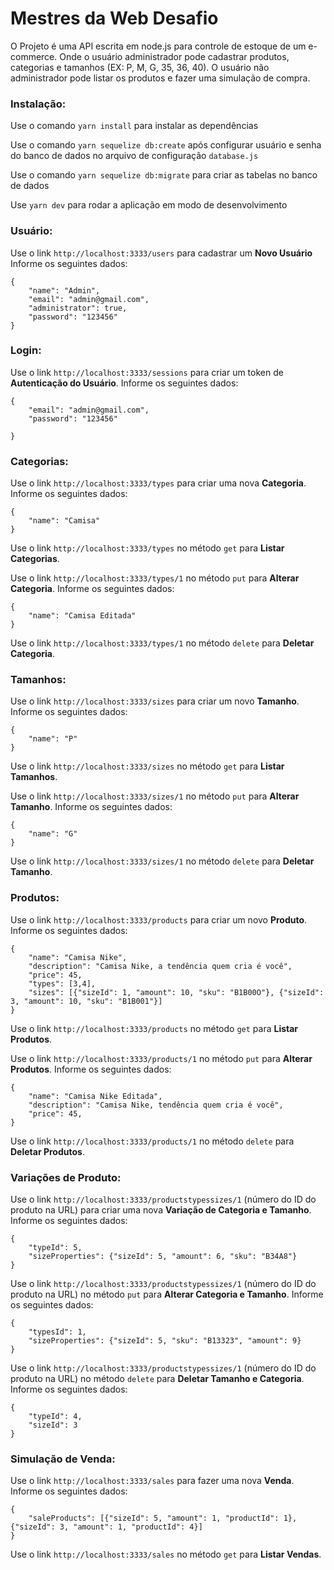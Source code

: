 # Mestres da Web Desafio
O Projeto é uma API escrita em node.js para controle de estoque de um e-commerce. Onde o usuário administrador  pode cadastrar produtos, categorias e tamanhos (EX: P, M, G, 35, 36, 40). O usuário não administrador pode listar os produtos e fazer uma simulação de compra.


### Instalação:
Use o comando `yarn install` para instalar as dependências

Use o comando `yarn sequelize db:create` após configurar usuário e senha do banco de dados no arquivo de configuração  `database.js`

Use o comando `yarn sequelize db:migrate` para criar as tabelas no banco de dados

Use `yarn dev` para rodar a aplicação em modo de desenvolvimento

### Usuário:

Use o link `http://localhost:3333/users` para cadastrar um **Novo Usuário** Informe os seguintes dados:

```
{
	"name": "Admin",
	"email": "admin@gmail.com",
	"administrator": true,
	"password": "123456"
}
```

### Login:

Use o link `http://localhost:3333/sessions` para criar um token de **Autenticação do Usuário**. Informe os seguintes dados:
```
{
	"email": "admin@gmail.com",
	"password": "123456"

}
```

### Categorias:

Use o link `http://localhost:3333/types` para criar uma nova **Categoria**. Informe os seguintes dados:
```
{
	"name": "Camisa"
}
```

Use o link `http://localhost:3333/types` no método `get` para **Listar Categorias**.

Use o link `http://localhost:3333/types/1` no método `put` para **Alterar Categoria**. Informe os seguintes dados:
```
{
	"name": "Camisa Editada"
}
```

Use o link `http://localhost:3333/types/1` no método `delete` para **Deletar Categoria**.

### Tamanhos:

Use o link `http://localhost:3333/sizes` para criar um novo **Tamanho**. Informe os seguintes dados:
```
{
	"name": "P"
}
```

Use o link `http://localhost:3333/sizes` no método `get` para **Listar Tamanhos**.

Use o link `http://localhost:3333/sizes/1` no método `put` para **Alterar Tamanho**. Informe os seguintes dados:
```
{
	"name": "G"
}
```

Use o link `http://localhost:3333/sizes/1` no método `delete` para **Deletar Tamanho**.

### Produtos:

Use o link `http://localhost:3333/products` para criar um novo **Produto**. Informe os seguintes dados:
```
{
	"name": "Camisa Nike",
	"description": "Camisa Nike, a tendência quem cria é você",
	"price": 45,
	"types": [3,4],
	"sizes": [{"sizeId": 1, "amount": 10, "sku": "B1B00O"}, {"sizeId": 3, "amount": 10, "sku": "B1B001"}]
}
```

Use o link `http://localhost:3333/products` no método `get` para **Listar Produtos**.

Use o link `http://localhost:3333/products/1` no método `put` para **Alterar Produtos**. Informe os seguintes dados:
```
{
	"name": "Camisa Nike Editada",
	"description": "Camisa Nike, tendência quem cria é você",
	"price": 45,
}
```

Use o link `http://localhost:3333/products/1` no método `delete` para **Deletar Produtos**.


### Variações de Produto:

Use o link `http://localhost:3333/productstypessizes/1` (número do ID do produto na URL) para criar uma nova **Variação de Categoria e Tamanho**. Informe os seguintes dados:
```
{
	"typeId": 5,
	"sizeProperties": {"sizeId": 5, "amount": 6, "sku": "B34A8"}
}
```

Use o link `http://localhost:3333/productstypessizes/1` (número do ID do produto na URL) no método `put` para **Alterar Categoria e Tamanho**. Informe os seguintes dados:
```
{
	"typesId": 1,
	"sizeProperties": {"sizeId": 5, "sku": "B13323", "amount": 9}
}
```

Use o link `http://localhost:3333/productstypessizes/1` (número do ID do produto na URL) no método `delete` para **Deletar Tamanho e Categoria**. Informe os seguintes dados:
```
{
	"typeId": 4,
	"sizeId": 3
}
```
### Simulação de Venda:

Use o link `http://localhost:3333/sales` para fazer uma nova **Venda**. Informe os seguintes dados:

```
{
	"saleProducts": [{"sizeId": 5, "amount": 1, "productId": 1}, {"sizeId": 3, "amount": 1, "productId": 4}]
}
```

Use o link `http://localhost:3333/sales` no método `get` para **Listar Vendas**.

